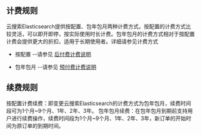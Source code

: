 ## 计费规则

云搜索Elasticsearch提供按配置、包年包月两种计费方式。按配置的计费方式比较灵活，可以即开即停，按实际使用时长计费。包年包月的计费方式相对于按配置计费会提供更大的折扣，适用于长期使用者。详细请参见计费方式

- 按配置 --请参见  [后付费计费说明](https://docs.jdcloud.com/cn/billing/postpay)

- 包年包月 --请参见  [预付费计费说明](https://docs.jdcloud.com/cn/billing/prepay)

## 续费规则

按配置计费续费：即变更云搜索Elasticsearch的计费方式为包年包月，续费时间段可为1个月~9个月、1年、2年、3年。
包年包月续费：在包年包月到期前支持用户进行续费操作，续费时间段为1个月~9个月、1年、2年、3年，新订单的开始时间为原订单的到期时间。

